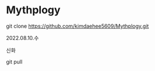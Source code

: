# Mythplogy

git clone https://github.com/kimdaehee5609/Mythplogy.git

2022.08.10.수



신화


git pull 











